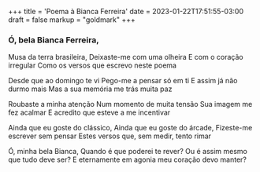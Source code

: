 +++
title = 'Poema à Bianca Ferreira'
date = 2023-01-22T17:51:55-03:00
draft = false
markup = "goldmark"
+++

### Ó, bela Bianca Ferreira,
Musa da terra brasileira,
Deixaste-me com uma olheira
E com o coração irregular
Como os versos que escrevo neste poema

Desde que ao domingo te vi
Pego-me a pensar só em ti
E assim já não durmo mais
Mas a sua memória me trás muita paz

Roubaste a minha atenção
Num momento de muita tensão
Sua imagem me fez acalmar
E acredito que esteve a me incentivar

Ainda que eu goste do clássico,
Ainda que eu goste do árcade,
Fizeste-me escrever sem pensar
Estes versos que, sem medir, tento rimar

Ó, minha bela Bianca,
Quando é que poderei te rever?
Ou é assim mesmo que tudo deve ser?
E eternamente em agonia meu coração devo manter?

